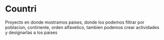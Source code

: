 # Countri
Proyecto en donde mostramos paises, donde los podemos filtrar por poblacion, continente, orden alfavetico, tambien podemos crear actividades y designarlas a los paises
